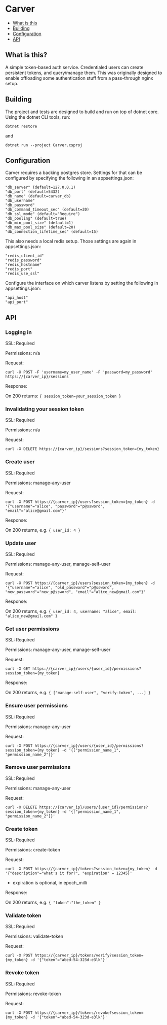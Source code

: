 # Carver
* [What is this](#what-is-this)
* [Building](#building)
* [Configuration](#configuration)
* [API](#api)

## What is this?
A simple token-based auth service. Credentialed users can create persistent tokens, and query/manage them. This was originally designed to enable offloading some authentication stuff from a pass-through nginx setup.

## Building
The project and tests are designed to build and run on top of dotnet core.  Using the dotnet CLI tools, run:

```
dotnet restore
```

and

```
dotnet run --project Carver.csproj
```

## Configuration
Carver requires a backing postgres store. Settings for that can be configured by specifying the following in an appsettings.json:

```
"db_server" (default=127.0.0.1)
"db_port" (default=5432)
"db_name" (default=carver_db)
"db_username"
"db_password"
"db_command_timeout_sec" (default=20)
"db_ssl_mode" (default="Require")
"db_pooling" (default=true)
"db_min_pool_size" (default=1)
"db_max_pool_size" (default=20)
"db_connection_lifetime_sec" (default=15)
```

This also needs a local redis setup. Those settings are again in appsettings.json:
```
"redis_client_id"
"redis_password"
"redis_hostname"
"redis_port"
"redis_use_ssl"
```

Configure the interface on which carver listens by setting the following in appsettings.json:

```
"api_host"
"api_port"
```

## API
### Logging in

SSL: Required

Permissions: n/a

Request:

```curl -X POST -F 'username=my_user_name' -F 'password=my_password' https://{carver_ip}/sessions```

Response:

On 200 returns: ```{ session_token=your_session_token }```

### Invalidating your session token

SSL: Required

Permissions: n/a

Request:

```curl -X DELETE https://{carver_ip}/sessions?session_token={my_token}```

### Create user

SSL: Required

Permissions: manage-any-user

Request:

```curl -X POST https://{carver_ip}/users?session_token={my_token} -d '{"username"="alice", "password"="p@ssword", "email"="alice@gmail.com"}'```

Response:

On 200 returns, e.g.  ```{ user_id: 4 }```

### Update user

SSL: Required

Permissions: manage-any-user, manage-self-user

Request:

```curl -X POST https://{carver_ip}/users?session_token={my_token} -d '{"username"="alice", "old_password"="p@ssword", "new_password"="new_p@ssword", "email"="alice_new@gmail.com"}'```

Response:

On 200 returns, e.g. ```{ user_id: 4, username: "alice", email: "alice_new@gmail.com" }```

### Get user permissions
SSL: Required

Permissions: manage-any-user, manage-self-user

Request:

```curl -X GET https://{carver_ip}/users/{user_id}/permissions?session_token={my_token}```

Response:

On 200 returns, e.g. ```{ ["manage-self-user", "verify-token", ...] }```

### Ensure user permissions

SSL: Required

Permissions: manage-any-user

Request:

```curl -X POST https://{carver_ip}/users/{user_id}/permissions?session_token={my_token} -d '{["permission_name_1", "permission_name_2"]}'```


### Remove user permissions

SSL: Required

Permissions: manage-any-user

Request:

```curl -X DELETE https://{carver_ip}/users/{user_id}/permissions?session_token={my_token} -d '{["permission_name_1", "permission_name_2"]}'```

### Create token

SSL: Required

Permissions: create-token

Request:

```curl -X POST https://{carver_ip}/tokens?session_token={my_token} -d '{"description"="what's it for?", "expiration" = 12345}'```

* expiration is optional, in epoch_milli

Response:

On 200 returns, e.g. ```{ "token":"the_token" } ```

### Validate token
SSL: Required

Permissions: validate-token

Request:

```curl -X POST https://{carver_ip}/tokens/verify?session_token={my_token} -d '{"token"="abed-54-323d-e3lk"}'```

### Revoke token
SSL: Required

Permissions: revoke-token

Request:

```curl -X POST https://{carver_ip}/tokens/revoke?session_token={my_token} -d '{"token"="abed-54-323d-e3lk"}'```
